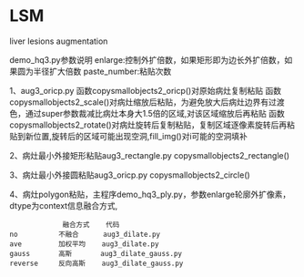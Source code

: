 # LSM
liver lesions augmentation

demo_hq3.py参数说明
  enlarge:控制外扩倍数，如果矩形即为边长外扩倍数，如果圆为半径扩大倍数
  paste_number:粘贴次数
  
1、aug3_oricp.py
  函数copysmallobjects2_oricp()对原始病灶复制粘贴
  函数copysmallobjects2_scale()对病灶缩放后粘贴，为避免放大后病灶边界有过渡色，通过super参数裁减比病灶本身大1.5倍的区域,对该区域缩放后再粘贴
  函数copysmallobjects2_rotate()对病灶旋转后复制粘贴，复制区域逐像素旋转后再粘贴到新位置,旋转后的区域可能出现空洞,fill_img()对i可能的空洞填补
  
2、病灶最小外接矩形粘贴aug3_rectangle.py
  copysmallobjects2_rectangle()
  
3、病灶最小外接圆粘贴aug3_oricp.py
  copysmallobjects2_circle()
  
4、病灶polygon粘贴，主程序demo_hq3_ply.py，参数enlarge轮廓外扩像素，dtype为context信息融合方式,

                 融合方式    代码
    no          不融合      aug3_dilate.py
    ave         加权平均    aug3_dilate.py
    gauss       高斯       aug3_dilate_gauss.py
    reverse     反向高斯    aug3_dilate_gauss.py
